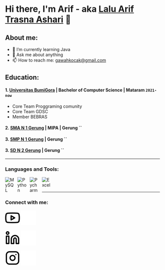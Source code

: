 # Hi there, I'm Arif  - aka [Lalu Arif Trasna Ashari](https://www.youtube.com/@laluariftrasnaashari4794/videos) 👋
## About me:
- 🌱 I’m currently learning Java
- 💬 Ask me about anything
- 📫 How to reach me: gawahkocak@gmail.com

## Education:

#### 1. [Universitas BumiGora](https://universitasbumigora.ac.id/) | Bachelor of Computer Science | Mataram `2021-now`
   - Core Team Proggraming comunity
   - Core Team GDSC
   - Member BEBRAS
 #### 2. [SMA N 1 Gerung](https://smansagerung.sch.id/) | MIPA | Gerung ``
 #### 3. [SMP N 1 Gerung]()   | Gerung ``
  #### 3. [SD N 2 Gerung]()   | Gerung ``


---

### Languages and Tools:

[<img align="left" alt="MySQL" width="30px" src="https://cdn.jsdelivr.net/gh/devicons/devicon/icons/mysql/mysql-original.svg" style="padding-right:10px;" />][webdev]
[<img align="left" alt="Python" width="30px" src="https://upload.wikimedia.org/wikipedia/commons/thumb/c/c3/Python-logo-notext.svg/110px-Python-logo-notext.svg.png?20100317150552" style="padding-right:10px;" />][webdev]
[<img align="left" alt="Pycharm" width="30px" src="https://upload.wikimedia.org/wikipedia/commons/thumb/1/1d/PyCharm_Icon.svg/220px-PyCharm_Icon.svg.png" style="padding-right:10px;" />][webdev]
[<img align="left" alt="Excel" width="30px" src="https://is2-ssl.mzstatic.com/image/thumb/Purple126/v4/a8/fd/5a/a8fd5a84-c6f1-355f-3b9f-6e86598efaa3/XCEL.png/1200x630bb.png" style="padding-right:10px;" />][webdev]

<br />
<br />

---
### Connect with me:

[![website](./img/youtube-light.svg)](https://www.youtube.com/@laluariftrasnaashari4794/videos#gh-light-mode-only)
[![website](./img/youtube-dark.svg)](https://www.youtube.com/@laluariftrasnaashari4794/videos#gh-dark-mode-only)


[![website](./img/linkedin-light.svg)](https://www.linkedin.com/in/lalu-arif-214803221/#gh-light-mode-only)
[![website](./img/linkedin-dark.svg)](https://www.linkedin.com/in/lalu-arif-214803221/#gh-dark-mode-only)

[![website](./img/instagram-light.svg)](https://www.instagram.com/ll.trasna/#gh-light-mode-only)
[![website](./img/instagram-dark.svg)](https://www.instagram.com/ll.trasna/#gh-dark-mode-only)



[webdev]: https://github.com/LALUARIFTA/LALUARIFTA
